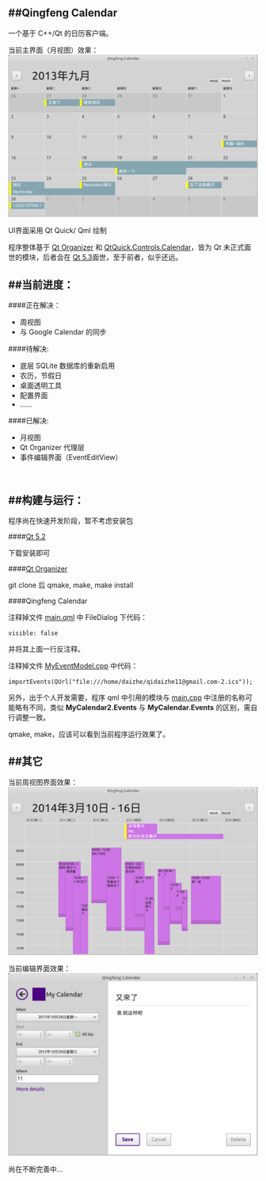 
##Qingfeng Calendar
------------

一个基于 C++/Qt 的日历客户端。

当前主界面（月视图）效果：
![ScreenShot](/resources/screenshot-monthview.jpg)

UI界面采用 Qt Quick/ Qml 绘制

程序整体基于 [Qt Organizer](https://qt.gitorious.org/qt/qtpim/) 和 [QtQuick.Controls.Calendar](https://qt.gitorious.org/qt/qtquickcontrols/)，皆为 Qt 未正式面世的模块，后者会在 [Qt 5.3](http://qt-project.org/wiki/New-Features-in-Qt-5.3)面世，至于前者，似乎还远。
</br>

##当前进度：
------------

####正在解决：
- 周视图
- 与 Google Calendar 的同步

####待解决:
- 底层 SQLite 数据库的重新启用
- 农历，节假日
- 桌面透明工具
- 配置界面
- ......

####已解决:
- 月视图
- Qt Organizer 代理层
- 事件编辑界面（EventEditView）
</br>

##构建与运行：
------------

程序尚在快速开发阶段，暂不考虑安装包

####[Qt 5.2](http://qt-project.org/downloads)

下载安装即可

####[Qt Organizer](https://qt.gitorious.org/qt/qtpim/)

git clone 后 qmake, make, make install

####Qingfeng Calendar

注释掉文件 [main.qml](https://github.com/qidaizhe11/QingfengCalendar/blob/master/qml/QingfengCalendar/main.qml) 中 FileDialog 下代码：
```
visible: false
```
并将其上面一行反注释。

注释掉文件 [MyEventModel.cpp](https://github.com/qidaizhe11/QingfengCalendar/blob/master/MyPlugins/MyEventModel.cpp) 中代码：
```
importEvents(QUrl("file:///home/daizhe/qidaizhe11@gmail.com-2.ics"));
```

另外，出于个人开发需要，程序 qml 中引用的模块与 [main.cpp](https://github.com/qidaizhe11/QingfengCalendar/blob/master/main.cpp) 中注册的名称可能略有不同，类似 **MyCalendar2.Events** 与 **MyCalendar.Events** 的区别，需自行调整一致。

qmake, make，应该可以看到当前程序运行效果了。
</br>

##其它
------------

当前周视图界面效果：
![ScreenShot](/resources/screenshot-weekview.jpg)

当前编辑界面效果：
![ScreenShot](/resources/screenshot-edit-view.jpg)

尚在不断完善中...
